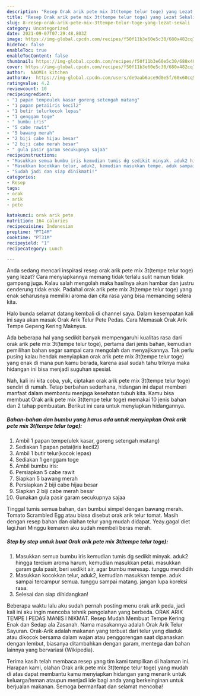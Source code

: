 ```yaml
---
description: "Resep Orak arik pete mix 3t(tempe telur toge) yang Lezat Sekali"
title: "Resep Orak arik pete mix 3t(tempe telur toge) yang Lezat Sekali"
slug: 8-resep-orak-arik-pete-mix-3ttempe-telur-toge-yang-lezat-sekali
category: Uncategorized
date: 2021-09-07T07:29:48.803Z
image: https://img-global.cpcdn.com/recipes/f50f11b3e60e5c30/680x482cq70/orak-arik-pete-mix-3ttempe-telur-toge-foto-resep-utama.jpg
hideToc: false
enableToc: true
enableTocContent: false
thumbnail: https://img-global.cpcdn.com/recipes/f50f11b3e60e5c30/680x482cq70/orak-arik-pete-mix-3ttempe-telur-toge-foto-resep-utama.jpg
cover: https://img-global.cpcdn.com/recipes/f50f11b3e60e5c30/680x482cq70/orak-arik-pete-mix-3ttempe-telur-toge-foto-resep-utama.jpg
author:  NAOMIs kitchen
authorAv:  https://img-global.cpcdn.com/users/de9aab6ace9d0e5f/60x60cq50/avatar.jpg
ratingvalue: 4.2
reviewcount: 10
recipeingredient:
- "1 papan tempeulek kasar goreng setengah matang"
- "1 papan petaiiris kecil2"
- "1 butir telurkocok lepas"
- "1 genggam toge"
- " bumbu iris"
- "5 cabe rawit"
- "5 bawang merah"
- "2 biji cabe hijau besar"
- "2 biji cabe merah besar"
- " gula pasir garam secukupnya sajaa"
recipeinstructions:
- "Masukkan semua bumbu iris kemudian tumis dg sedikit minyak. aduk2 hingga tercium aroma harum, kemudian masukkan petai. masukkan garam gula pasir, beri sedikit air, agar bumbu meresap. tunggu mendidih"
- "Masukkan kocokkan telur, aduk2, kemudian masukkan tempe. aduk sampai tercampur semua. tunggu sampai matang. jangan lupa koreksi rasa."
- "Sudah jadi dan siap dinikmati!"
categories:
- Resep
tags:
- orak
- arik
- pete

katakunci: orak arik pete 
nutrition: 164 calories
recipecuisine: Indonesian
preptime: "PT14M"
cooktime: "PT31M"
recipeyield: "1"
recipecategory: Lunch

---
```



Anda sedang mencari inspirasi resep orak arik pete mix 3t(tempe telur toge) yang lezat? Cara menyiapkannya memang tidak terlalu sulit namun tidak gampang juga. Kalau salah mengolah maka hasilnya akan hambar dan justru cenderung tidak enak. Padahal orak arik pete mix 3t(tempe telur toge) yang enak seharusnya memiliki aroma dan cita rasa yang bisa memancing selera kita.


Halo bunda selamat datang kembali di channel saya. Dalam kesempatan kali ini saya akan masak Orak Arik Telur Pete Pedas. Cara Memasak Orak Arik Tempe Gepeng Kering Maknyus.

Ada beberapa hal yang sedikit banyak mempengaruhi kualitas rasa dari orak arik pete mix 3t(tempe telur toge), pertama dari jenis bahan, kemudian pemilihan bahan segar sampai cara mengolah dan menyajikannya. Tak perlu pusing kalau hendak menyiapkan orak arik pete mix 3t(tempe telur toge) yang enak di mana pun kamu berada, karena asal sudah tahu triknya maka hidangan ini bisa menjadi suguhan spesial.


Nah, kali ini kita coba, yuk, ciptakan orak arik pete mix 3t(tempe telur toge) sendiri di rumah. Tetap berbahan sederhana, hidangan ini dapat memberi manfaat dalam membantu menjaga kesehatan tubuh kita. Kamu bisa membuat Orak arik pete mix 3t(tempe telur toge) memakai 10 jenis bahan dan 2 tahap pembuatan. Berikut ini cara untuk menyiapkan hidangannya.

<!--inarticleads1-->

##### Bahan-bahan dan bumbu yang harus ada untuk menyiapkan Orak arik pete mix 3t(tempe telur toge):

1. Ambil 1 papan tempe(ulek kasar, goreng setengah matang)
1. Sediakan 1 papan petai(iris kecil2)
1. Ambil 1 butir telur(kocok lepas)
1. Sediakan 1 genggam toge
1. Ambil  bumbu iris:
1. Persiapkan 5 cabe rawit
1. Siapkan 5 bawang merah
1. Persiapkan 2 biji cabe hijau besar
1. Siapkan 2 biji cabe merah besar
1. Gunakan  gula pasir garam secukupnya sajaa


Tinggal tumis semua bahan, dan bumbui simpel dengan bawang merah. Tomato Scrambled Egg atau biasa disebut orak arik telur tomat. Masih dengan resep bahan dan olahan telur yang mudah didapat. Yeay.gagal diet lagi.hari Minggu kemaren aku sudah membeli beras merah. 

<!--inarticleads2-->

##### Step by step untuk buat Orak arik pete mix 3t(tempe telur toge):

1. Masukkan semua bumbu iris kemudian tumis dg sedikit minyak. aduk2 hingga tercium aroma harum, kemudian masukkan petai. masukkan garam gula pasir, beri sedikit air, agar bumbu meresap. tunggu mendidih
1. Masukkan kocokkan telur, aduk2, kemudian masukkan tempe. aduk sampai tercampur semua. tunggu sampai matang. jangan lupa koreksi rasa.
1. Selesai dan siap dihidangkan!

Beberapa waktu lalu aku sudah pernah posting menu orak arik peda, jadi kali ini aku ingin mencoba tehnik pengolahan yang berbeda. ORAK ARIK TEMPE l PEDAS MANIS l NIKMAT. Resep Mudah Membuat Tempe Kering Enak dan Sedap ala Zasanah. Nama masakannya adalah Orak Arik Telur Sayuran. Orak-Arik adalah makanan yang terbuat dari telur yang diaduk atau dikocok bersama dalam wajan atau penggorengan saat dipanaskan dengan lembut, biasanya ditambahkan dengan garam, mentega dan bahan lainnya yang bervariasi (Wikipedia). 

Terima kasih telah membaca resep yang tim kami tampilkan di halaman ini. Harapan kami, olahan Orak arik pete mix 3t(tempe telur toge) yang mudah di atas dapat membantu kamu menyiapkan hidangan yang menarik untuk keluarga/teman ataupun menjadi ide bagi anda yang berkeinginan untuk berjualan makanan. Semoga bermanfaat dan selamat mencoba!

